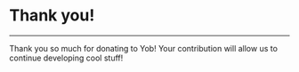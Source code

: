 # Thank you!

---

Thank you so much for donating to Yob!  Your contribution will allow us to continue developing cool stuff!